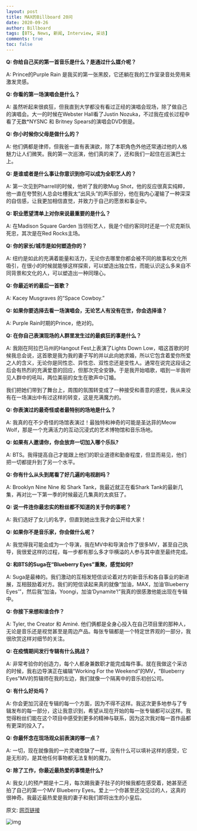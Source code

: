 ```yaml
---
layout: post
title: MAX的Billboard 20问
date: 2020-09-26
author: Billboard
tags: [BTS, News, 新闻, Interview, 采访]
comments: true
toc: false
---
```


**Q: 你给自己买的第一首音乐是什么？是通过什么媒介呢？**

A: Prince的Purple Rain 是我买的第一张黑胶，它还躺在我的工作室录音处旁用来激发灵感。

**Q: 你看的第一场演唱会是什么？**

A: 虽然听起来很疯狂，但我直到大学都没有看过正经的演唱会现场，除了做自己的演唱会。大一的时候在Webster Hall看了Justin Nozuka，不过我在成长过程中看了无数*NYSNC 和 Britney Spears的演唱会DVD倒是。

**Q: 你小时候你父母是做什么的？**

A: 他们俩都是律师，但我爸一直有表演欲，除了本职角色外他还常通过他的人格魅力让人们微笑。我的第一次巡演，他们真的来了，还和我们一起住在巡演巴士上。

**Q: 是谁或者是什么事让你意识到你可以成为全职艺人的？**

A: 第一次见到Pharrell的时候，他听了我的歌Mug Shot，他的反应很真实纯粹，他一直在夸赞别人总会吐槽我太“出风头”的声乐部分，他在我内心灌输了一种深深的自信感，让我更加相信直觉，并致力于自己的愿景和事业中。

**Q: 职业愿望清单上对你来说最重要的是什么？**

A: 在Madison Square Garden 当领衔艺人，我是个纽约客同时还是一个尼克斯队死忠，其次是在Red Rocks主场。

**Q: 你的家长/城市是如何塑造你的？**

A: 纽约是如此的充满着能量和活力，无论你去哪里你都会被不同的故事和文化所吸引，在很小的时候就能够这样探索，可以塑造出独立性，而能认识这么多来自不同背景和文化的人，可以塑造出一种同理心。

**Q: 你最近听的最后一首歌？**

A: Kacey Musgraves 的“Space Cowboy.”

**Q: 如果你要选择去看一场演唱会，无论艺人有没有在世，你会选择谁？**

A: Purple Rain时期的Prince，绝对的。

**Q: 在你自己表演现场的人群里发生过的最疯狂的事是什么？**

A: 我刚在阿拉巴马州的Hangout Fest上表演了Lights Down Low，唱这首歌的时候我总会说，这首歌是我为我的妻子写的并以此向她求婚，所以它包含着爱你所爱之人的含义，无论你是同性恋、异性恋、双性恋还是变性人。通常在说完这段话之后会有热烈的充满爱意的回应，但那次完全安静。于是我开始唱歌，唱到一半我听见人群中的吼叫，两位美丽的女生在歌声中订婚。

我们把她们带到了舞台上，周围的氛围转变成了一种接受和善意的感觉，我从来没有在一场演出中有过这样的转变，这是充满魔力的。

**Q: 你表演过的最奇怪或者最特别的场地是什么？**

A: 我真的在不少奇怪的场馆表演过！最独特和神奇的可能是圣达菲的Meow Wolf，那是一个充满活力的互动沉浸式的艺术博物馆和音乐场地。

**Q: 如果有人邀请你，你会放弃一切加入哪个乐队?**

A: BTS。我得提高自己才能跟上他们的职业道德和勤奋程度，但显而易见，他们把一切都提升到了另一个水平。

**Q: 你有什么从头到尾看了好几遍的电视剧吗？**

A: Brooklyn Nine Nine 和 Shark Tank，我最近就正在看Shark Tank的最新几集，再对比一下第一季的时候最近几集真的太疯狂了。

**Q: 说一件连你最忠实的粉丝都不知道的关于你的事呢？**

A: 我们选好了女儿的名字，但直到她出生我才会公开给大家！

**Q: 如果你不是音乐家，你会做什么呢？**

A: 我觉得我可能会成为一个导演，我在MV中和导演合作了很多MV，甚至自己执导，我很爱这样的过程，每一步都有那么多才华横溢的人参与其中直至最终完成。

**Q: 和BTS的Suga在“Blueberry Eyes”重聚，感觉如何?**

A: Suga是最棒的。我们激动的互相发短信谈论着对方的新音乐和各自事业的新进展，互相鼓励着对方。我们的短信读起来真的就像“加油，MAX，加油‘Blueberry Eyes’”，然后我“加油，Yoongi，加油‘Dynamite’!”我真的很感激他能出现在专辑中。

**Q: 你接下来想和谁合作？**

A: Tyler, the Creator 和 Aminé. 他们俩都是全身心投入在自己项目里的那种人，无论是音乐还是视觉甚至是周边产品。每张专辑都是一个特定世界观的一部分，我很欣赏这样对细节的关注。

**Q: 在疫情期间发行专辑有什么挑战？**

A: 非常考验你的创造力，每个人都身兼数职才能完成每件事。就在我做这个采访的时候，我右边导演正在编辑“Working For the Weekend”的MV，“Blueberry Eyes”MV的剪辑师在我的左边，我们就像一个隔离中的音乐初创公司。

**Q: 有什么好处吗？**

A: 你会更加沉浸在专辑的每一个方面，因为不得不这样。我这次更多地参与了专辑发布的每一部分，这让我意识到，希望从现在开始的每一张专辑都可以这样。我觉得粉丝们能在这个项目中感受到更多的精神与联系，因为这次我对每一首作品都有更深的投入了。

**Q: 你最怀念在现场观众前表演的哪一点？**

A: 一切，现在就像我的一片灵魂空缺了一样，没有什么可以填补这样的感受，它是无形的，是其他任何事物都无法复制的魔力。

**Q: 除了工作，你最近最热爱的事情是什么?**

A: 我女儿的预产期是十二月，每次踢我妻子肚子的时候我都在感受着，她甚至还拍了自己的第一个MV Blueberry Eyes。爱上一个你甚至还没见过的人，这真的很神奇。我最近最热爱是我的妻子和我们即将出生的小皇后。

原文: [网页链接](http://t.cn/A6bvgsyP)

![img](https://tva1.sinaimg.cn/large/007S8ZIlly1gj7aakpqhtj30j60cot9o.jpg)